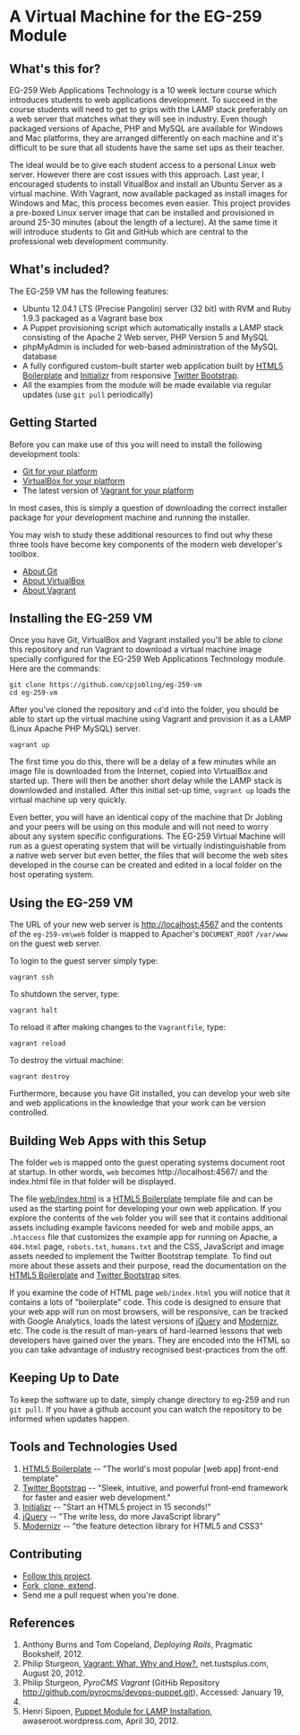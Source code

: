 # A Virtual Machine for the EG-259 Module

## What's this for?

EG-259 Web Applications Technology is a 10 week lecture course which
introduces students to web applications development. To succeed in the
course students will need to get to grips with the LAMP stack preferably
on a web server that matches what they will see in industry. Even though
packaged versions of Apache, PHP and MySQL are available for Windows and
Mac platforms, they are arranged differently on each machine and it's
difficult to be sure that all students have the same set ups as their
teacher. 

The ideal would be to give each student access to a personal Linux web
server. However there are cost issues with this approach. Last year, I
encouraged students to install VitualBox and install an Ubuntu Server as
a virtual machine. With Vagrant, now available packaged as install
images for Windows and Mac, this process becomes even easier. This
project provides a pre-boxed Linux server image that can be installed
and provisioned in around 25-30 minutes (about the length of a lecture).
At the same time it will introduce students to Git and GitHub which are
central to the professional web development community.

## What's included?

The EG-259 VM has the following features:

- Ubuntu 12.04.1 LTS (Precise Pangolin) server (32 bit) with RVM and Ruby 1.9.3 packaged as a Vagrant base box
- A Puppet provisioning script which automatically installs a LAMP stack consisting of the Apache 2 Web server, PHP Version 5 and MySQL
- phpMyAdmin is included for web-based administration of the MySQL database
- A fully configured custom-built starter web application built by [HTML5 Boilerplate](http://html5boilerplate.com/) and [Initializr](http://www.initializr.com/) from responsive [Twitter Bootstrap](http://twitter.github.com/bootstrap/).
- All the examples from the module will be made evailable via regular updates (use `git pull` periodically)

## Getting Started

Before you can make use of this you will need to install the following development tools:

- [Git for your platform](https://help.github.com/articles/set-up-git)
- [VirtualBox for your platform](https://www.virtualbox.org/wiki/Downloads)
- The latest version of [Vagrant for your platform](http://www.vagrantup.com/)

In most cases, this is simply a question of downloading the correct
installer package for your development machine and running the
installer.

You may wish to study these additional resources to find out why these
three tools have become key components of the modern web developer's
toolbox.

- [About Git](http://git-scm.com/documentation)
- [About VirtualBox](https://www.virtualbox.org/wiki/VirtualBox)
- [About Vagrant](http://docs.vagrantup.com/v1/docs/getting-started/index.html)



## Installing the EG-259 VM

Once you have Git, VirtualBox and Vagrant installed you'll be able to
*clone* this repository and run Vagrant to download a virtual machine
image specially configured for the EG-259 Web Applications Technology
module. Here are the commands:

    git clone https://github.com/cpjobling/eg-259-vm
    cd eg-259-vm

After you've cloned the repository and `cd`'d into the folder, you should be able to start up the
virtual machine using Vagrant and provision it as a LAMP (Linux
Apache PHP MySQL) server. 

    vagrant up 

The first time you do this, there will be a delay of a few minutes
while an image file is downloaded from the Internet, copied into VirtualBox and started up. There will then be another short delay while the LAMP stack is downlowded and installed. After this initial set-up time, `vagrant up` loads the virtual machine up very 
quickly.

Even better, you will have an identical copy
of the machine that Dr Jobling and your peers will be using on this
module and will not need to worry about any system specific
configurations. The EG-259 Virtual Machine will run as a guest operating
system that will be virtually indistinguishable from a native web server
but even better, the files that will become the web sites developed in
the course can be created and edited in a local folder on the host
operating system.



## Using the EG-259 VM

The URL of your new web server is <http://localhost:4567> and the contents of the
`eg-259-vm\web` folder is mapped to Apacher's `DOCUMENT_ROOT` `/var/www` on the guest web server.

To login to the guest server simply type:

    vagrant ssh  

To shutdown the server, type:

    vagrant halt

To reload it after making changes to the `Vagrantfile`, type:

    vagrant reload

To destroy the virtual machine:

    vagrant destroy

Furthermore, because you have Git installed, you can develop your web
site and web applications in the knowledge that your work can be version
controlled.

## Building Web Apps with this Setup

The folder `web` is mapped onto the guest operating systems document root at startup. In other words, `web` becomes http://localhost:4567/ and the index.html file in that folder will be displayed. 

The file [web/index.html](https://github.com/cpjobling/eg-259-vm/blob/master/web/index.html) 
is a [HTML5 Boilerplate](http://html5boilerplate.com/) template file and can be used as the starting point for developing your own web application. If you explore the contents of the `web` folder you will see that it contains additional assets including example favicons needed for web and mobile apps, an `.htaccess` file that customizes the example app for running on Apache, a `404.html` page, `robots.txt`, `humans.txt` and the CSS, JavaScript and image assets needed to implement the Twitter Bootstrap template. To find out more about these assets and their purpose, read the documentation on the [HTML5 Boilerplate](http://html5boilerplate.com/) and [Twitter Bootstrap](http://twitter.github.com/bootstrap/) sites.

If you examine the code of HTML page `web/index.html` you will notice that it contains a lots of "boilerplate" code. This code is designed to ensure that your web app will run on most browsers, will be responsive, can be tracked with Google Analytics, loads the latest versions of [jQuery](http://jquery.com/) and [Modernizr](http://modernizr.com/), etc. The code is the result of man-years of hard-learned lessons that web developers have gained over the years. They are encoded into the HTML so you can take advantage of industry recognised best-practices from the off.

## Keeping Up to Date

To keep the software up to date, simply change directory to eg-259 and run `git pull`. If you have a github account
you can watch the repository to be informed when updates happen.


## Tools and Technologies Used

1. [HTML5 Boilerplate](http://html5boilerplate.com/) -- "The world's most popular [web app] front-end template"
2. [Twitter Bootstrap](http://twitter.github.com/bootstrap/) -- "Sleek, intuitive, and powerful front-end framework for faster and easier web development."
3. [Initializr](http://www.initializr.com/) -- "Start an HTML5 project in 15 seconds!"
4. [jQuery](http://jquery.com/) -- "The write less, do more JavaScript library"
5. [Modernizr](http://modernizr.com/) -- "the feature detection library for HTML5 and CSS3"

## Contributing

- [Follow this project](https://help.github.com/articles/be-social). 
- [Fork, clone, extend](https://help.github.com/articles/fork-a-repo). 
- Send me a pull request when you're done.

## References

1. Anthony Burns and Tom Copeland, *Deploying Rails*, Pragmatic
   Bookshelf, 2012.
2. Philip Sturgeon, [Vagrant: What, Why and
   How?](http://net.tutsplus.com/tutorials/php/vagrant-what-why-and-how/),
net.tustsplus.com, August 20, 2012. 
3. Philip Sturgeon, *PyroCMS Vagrant* (GitHib Repository
   <http://github.com/pyrocms/devops-puppet.git>), Accessed: January 19,
2013.
4. Henri Sipoen, [Puppet Module for LAMP
   Installation](http://awaseroot.wordpress.com/2012/04/30/puppet-module-for-lamp-installation/),
awaseroot.wordpress.com, April 30, 2012.





